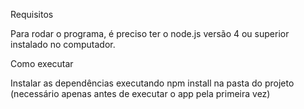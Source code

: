 Requisitos


Para rodar o programa, é preciso ter o node.js versão 4 ou superior instalado no computador.

Como executar


Instalar as dependências executando npm install na pasta do projeto (necessário apenas antes de executar o app pela primeira vez)


